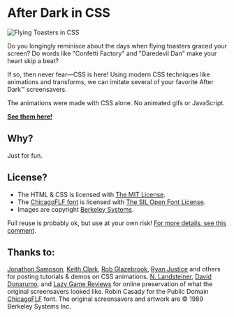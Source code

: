 # After Dark in CSS

![Flying Toasters in CSS](img/flying-toasters-css.jpg)

Do you longingly reminisce about the days when flying toasters graced your screen? Do words like "Confetti Factory" and "Daredevil Dan" make your heart skip a beat?

If so, then never fear—CSS is here! Using modern CSS techniques like animations and transforms, we can imitate several of your favorite After Dark™ screensavers.

The animations were made with CSS alone. No animated gifs or JavaScript.

**[See them here!](http://bryanbraun.github.io/after-dark-css/)**

## Why?

Just for fun.

## License?

* The HTML & CSS is licensed with [The MIT License](https://opensource.org/licenses/MIT).
* The [ChicagoFLF font](https://usemodify.com/fonts/chicago/) is licensed with [The SIL Open Font License](https://scripts.sil.org/ofl).
* Images are copyright [Berkeley Systems](https://en.wikipedia.org/wiki/Berkeley_Systems).

Full reuse is probably ok, but use at your own risk! [For more details, see this comment](https://github.com/bryanbraun/after-dark-css/issues/3#issuecomment-127814083).

## Thanks to:

[Jonathon Sampson](https://twitter.com/jonathansampson), [Keith Clark](http://codepen.io/keithclark/), [Rob Glazebrook](http://www.cssnewbie.com/pure-css-bouncing-ball), [Ryan Justice](http://ned.highline.edu/~ryan-j/200/final/) and others for posting tutorials & demos on CSS animations.
[N. Landsteiner](http://www.masswerk.at/flyer/), [David Donarumo](http://www.youtube.com/watch?v=M1w1SQ3ezh8), and [Lazy Game Reviews](http://www.youtube.com/watch?v=ANnYbX54oU4) for online preservation of what the original screensavers looked like.
Robin Casady for the Public Domain [ChicagoFLF](http://christtrekker.users.sourceforge.net/fnt/chicago.shtml) font.
The original screensavers and artwork are © 1989 Berkeley Systems Inc.
